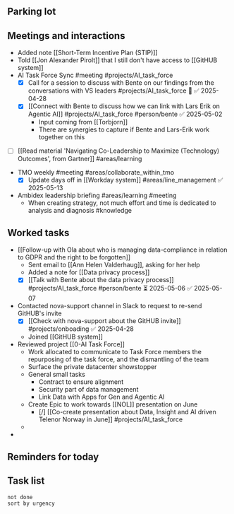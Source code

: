 ## Parking lot
## Meetings and interactions
* Added note [[Short-Term Incentive Plan (STIP)]]
* Told [[Jon Alexander Pirolt]] that I still don't have access to [[GitHUB system]]
* AI Task Force Sync #meeting  #projects/AI_task_force 
	* [x] Call for a session to discuss with Bente on our findings from the conversations with VS leaders #projects/AI_task_force 🔼 ✅ 2025-04-28
	* [x] [[Connect with Bente to discuss how we can link with Lars Erik on Agentic AI]] #projects/AI_task_force #person/bente ✅ 2025-05-02
		* Input coming from [[Torbjorn]]
		* There are synergies to capture if Bente and Lars-Erik work together on this
* [ ] [[Read material 'Navigating Co-Leadership to Maximize (Technology) Outcomes', from Gartner]] #areas/learning 
* TMO weekly #meeting  #areas/collaborate_within_tmo  
	* [x] Update days off in [[Workday system]] #areas/line_management ✅ 2025-05-13
* Ambidex leadership briefing #areas/learning  #meeting 
	* When creating strategy, not much effort and time is dedicated to analysis and diagnosis #knowledge

## Worked tasks
* [[Follow-up with Ola about who is managing data-compliance in relation to GDPR and the right to be forgotten]]
	* Sent email to [[Ann Helen Valderhaug]], asking for her help
	* Added a note for [[Data privacy process]]
	* [x] [[Talk with Bente about the data privacy process]] #projects/AI_task_force #person/bente ⏳ 2025-05-06 ✅ 2025-05-07
* Contacted nova-support channel in Slack to request to re-send GitHUB's invite 
	* [x] [[Check with nova-support about the GitHUB invite]] #projects/onboading ✅ 2025-04-28
	* Joined [[GitHUB system]] 
* Reviewed project [[0-AI Task Force]]
	* Work allocated to communicate to Task Force members the repurposing of the task force, and the dismantling of the team
	* Surface the private datacenter showstopper
	* General small tasks
		* Contract to ensure alignment
		* Security part of data management
		* Link Data with Apps for Gen and Agentic AI
	* Create Epic to work towards [[NOL]] presentation on June
		* [/] [[Co-create presentation about Data, Insight and AI driven Telenor Norway in June]] #projects/AI_task_force
	* 
* 
## Reminders for today

## Task list
```tasks
not done 
sort by urgency
```
